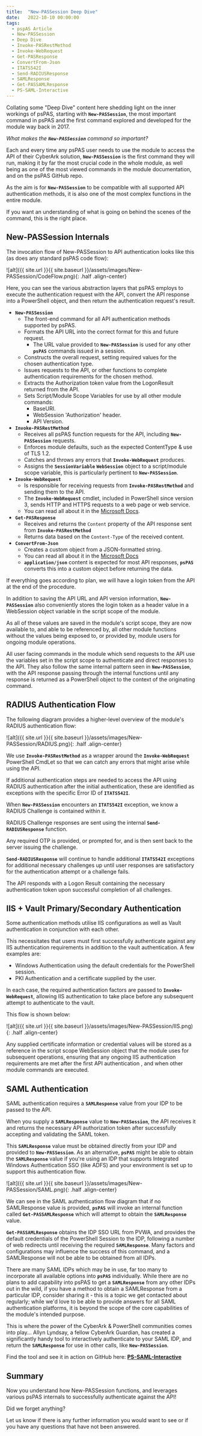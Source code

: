 ```yaml
---
title:  "New-PASSession Deep Dive"
date:   2022-10-10 00:00:00
tags:
  - pspAS Article
  - New-PASSession
  - Deep Dive
  - Invoke-PASRestMethod
  - Invoke-WebRequest
  - Get-PASResponse
  - ConvertFrom-Json
  - ITATS542I
  - Send-RADIUSResponse
  - SAMLResponse
  - Get-PASSAMLResponse
  - PS-SAML-Interactive
---
```


Collating some "Deep Dive" content here shedding light on the inner workings of psPAS, starting with **`New-PASSession`**, the most important command in psPAS and the first command explored and developed for the module way back in 2017.

_What makes the **`New-PASSession`** command so important?_

Each and every time any psPAS user needs to use the module to access the API of their CyberArk solution, **`New-PASSession`** is the first command they will run, making it by far the most crucial code in the whole module, as well being as one of the most viewed commands in the module documentation, and on the psPAS GitHub repo.

As the aim is for **`New-PASSession`** to be compatible with all supported API authentication methods, it is also one of the most complex functions in the entire module.

If you want an understanding of what is going on behind the scenes of the command, this is the right place.

## New-PASSession Internals

The invocation flow of New-PASSession to API authentication looks like this (as does any standard psPAS code flow):

![alt]({{ site.url }}{{ site.baseurl }}/assets/images/New-PASSession/CodeFlow.png){: .half .align-center}

Here, you can see the various abstraction layers that psPAS employs to execute the authentication request with the API, convert the API response into a PowerShell object, and then return the authentication request's result.

- **`New-PASSession`**
  - The front-end command for all API authentication methods supported by psPAS.
  - Formats the API URL into the correct format for this and future request.
    - The URL value provided to **`New-PASSession`** is used for any other **`psPAS`** commands issued in a session.
  - Constructs the overall request, setting required values for the chosen authentication type.
  - Issues requests to the API, or other functions to complete authentication requirements for the chosen method.
  - Extracts the Authorization token value from the LogonResult returned from the API.
  - Sets Script/Module Scope Variables for use by all other module commands:
    - BaseURI.
    - WebSession 'Authorization' header.
    - API Version.
- **`Invoke-PASRestMethod`**
  - Receives all psPAS function requests for the API, including **`New-PASSession`** requests.
  - Enforces module defaults, such as the expected ContentType & use of TLS 1.2.
  - Catches and throws any errors that **`Invoke-WebRequest`** produces.
  - Assigns the **`SessionVariable`** **`WebSession`** object to a script/module scope variable, this is particularly pertinent to **`New-PASSession`**.
- **`Invoke-WebRequest`**
  - Is responsible for receiving requests from **`Invoke-PASRestMethod`** and sending them to the API.
  - The **`Invoke-WebRequest`** cmdlet, included in PowerShell since version 3, sends HTTP and HTTPS requests to a web page or web service.
  - You can read all about it in the [Microsoft Docs](https://learn.microsoft.com/en-us/powershell/module/microsoft.powershell.utility/invoke-webrequest?view=powershell-7.2).
- **`Get-PASResponse`**
  - Receives and returns the `Content` property of the API response sent from **`Invoke-PASRestMethod`**
  - Returns data based on the `Content-Type` of the received content.
- **`ConvertFrom-Json`**
  - Creates a custom object from a JSON-formatted string.
  - You can read all about it in the [Microsoft Docs](https://learn.microsoft.com/en-us/powershell/module/microsoft.powershell.utility/ConvertFrom-Json?view=powershell-7.2)
  - **`application/json`** content is expected for most API responses, **`psPAS`** converts this into a custom object before returning the data.

If everything goes according to plan, we will have a login token from the API at the end of the procedure.

In addition to saving the API URL and API version information, **`New-PASSession`** also conveniently stores the login token as a header value in a WebSession object variable in the script scope of the module.

As all of these values are saved in the module's script scope, they are now available to, and able to be referenced by, all other module functions without the values being exposed to, or provided by, module users for ongoing module operations.

All user facing commands in the module which send requests to the API use the variables set in the script scope to authenticate and direct responses to the API. They also follow the same internal pattern seen in **`New-PASSession`**, with the API response  passing through the internal functions until any response is returned as a PowerShell object to the context of the originating command.

## RADIUS Authentication Flow

The following diagram provides a higher-level overview of the module's RADIUS authentication flow:

![alt]({{ site.url }}{{ site.baseurl }}/assets/images/New-PASSession/RADIUS.png){: .half .align-center}

We use **`Invoke-PASRestMethod`** as a wrapper around the **`Invoke-WebRequest`** PowerShell CmdLet so that we can catch any errors that might arise while using the API.

If additional authentication steps are needed to access the API using RADIUS authentication after the initial authentication, these are identified as exceptions with the specific Error ID of **`ITATS542I`**.

When **`New-PASSession`** encounters an **`ITATS542I`** exception, we know a RADIUS Challenge is contained within it.

RADIUS Challenge responses are sent using the internal **`Send-RADIUSResponse`** function.

Any required OTP is provided, or prompted for, and is then sent back to the server issuing the challenge.

**`Send-RADIUSResponse`** will continue to handle additional **`ITATS542I`** exceptions for additional necessary challenges up until user responses are satisfactory for the authentication attempt or a challenge fails.

The API responds with a Logon Result containing the necessary authentication token upon successful completion of all challenges.

## IIS + Vault Primary/Secondary Authentication

Some authentication methods utilise IIS configurations as well as Vault authentication in conjunction with each other.

This necessitates that users must first successfully authenticate against any IIS authentication requirements in addition to the vault authentication. A few examples are:
- Windows Authentication using the default credentials for the PowerShell session.
- PKI Authentication and a certificate supplied by the user.

In each case, the required authentication factors are passed to **`Invoke-WebRequest`**, allowing IIS authentication to take place before any subsequent attempt to authenticate to the vault.

This flow is shown below:

![alt]({{ site.url }}{{ site.baseurl }}/assets/images/New-PASSession/IIS.png){: .half .align-center}

Any supplied certificate information or credential values will be stored as a reference in the script scope WebSession object that the module uses for subsequent operations, ensuring that any ongoing IIS authentication requirements are met after the first API authentication , and when other module commands are executed.

## SAML Authentication

SAML authentication requires a **`SAMLResponse`** value from your IDP to be passed to the API.

When you supply a **`SAMLResponse`** value to **`New-PASSession`**, the API receives it and returns the necessary API authorization token after successfully accepting and validating the SAML token.

This **`SAMLResponse`** value must be obtained directly from your IDP and provided to **`New-PASSession`**. As an alternative, **`psPAS`** might be able to obtain the **`SAMLResponse`** value if you're using an IDP that supports Integrated Windows Authentication SSO (like ADFS) and your environment is set up to support this authentication flow.

![alt]({{ site.url }}{{ site.baseurl }}/assets/images/New-PASSession/SAML.png){: .half .align-center}

We can see in the SAML authentication flow diagram that if no SAMLResponse value is provided, **`psPAS`** will invoke an internal function called **`Get-PASSAMLResponse`** which will attempt to obtain the **`SAMLResponse`** value.

**`Get-PASSAMLResponse`** obtains the IDP SSO URL from PVWA, and provides the default credentials of the PowerShell Session to the IDP, following a number of web redirects until receiving the required **`SAMLResponse`**. Many factors and configurations may influence the success of this command, and a SAMLResponse will not be able to be obtained from all IDPs.

There are many SAML IDPs which may be in use, far too many to incorporate all available options into **`psPAS`** individually. While there are no plans to add capability into psPAS to get a **`SAMLResponse`** from any other IDPs out in the wild, if you have a method to obtain a SAMLResponse from a particular IDP, consider sharing it - this is a topic we get contacted about regularly; while we'd love to be able to provide answers for all SAML authentication platforms, it is beyond the scope of the core capabilities of the module's intended purpose.

This is where the power of the CyberArk & PowerShell communities comes into play... Allyn Lyndsay, a fellow CyberArk Guardian, has created a significantly handy tool to interactively authenticate to your SAML IDP, and return the **`SAMLResponse`** for use in other calls, like **`New-PASSession`**.

Find the tool and see it in action on GitHub here: [**PS-SAML-Interactive**](https://github.com/allynl93/PS-SAML-Interactive)

## Summary

Now you understand how New-PASSession functions, and leverages various psPAS internals to successfully authenticate against the API!

Did we forget anything?

Let us know if there is any further information you would want to see or if you have any questions that have not been answered.
